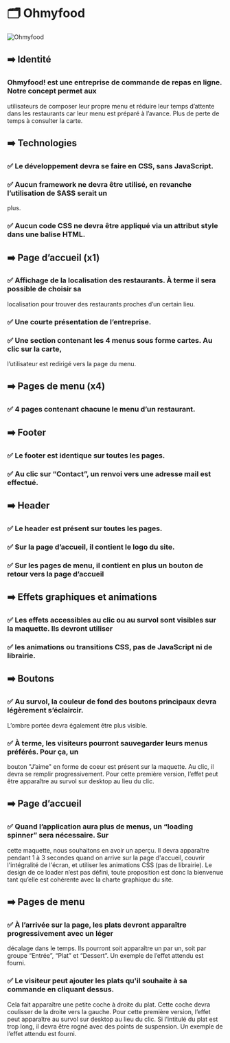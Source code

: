 # 🗂️ Ohmyfood

![Ohmyfood](https://user-images.githubusercontent.com/77611825/167726395-06e7c1f5-3e3c-45d0-bd90-85930b771ffa.png)

## ➡️ Identité
### Ohmyfood! est une entreprise de commande de repas en ligne. Notre concept permet aux
utilisateurs de composer leur propre menu et réduire leur temps d’attente dans les
restaurants car leur menu est préparé à l’avance. Plus de perte de temps à consulter la carte.

## ➡️ Technologies
### ✅ Le développement devra se faire en CSS, sans JavaScript.
### ✅ Aucun framework ne devra être utilisé, en revanche l’utilisation de SASS serait un
plus.<br />
### ✅ Aucun code CSS ne devra être appliqué via un attribut style dans une balise HTML.

## ➡️ Page d’accueil (x1)
### ✅ Affichage de la localisation des restaurants. À terme il sera possible de choisir sa
localisation pour trouver des restaurants proches d’un certain lieu.
### ✅ Une courte présentation de l’entreprise.
### ✅ Une section contenant les 4 menus sous forme cartes. Au clic sur la carte,
l’utilisateur est redirigé vers la page du menu.
## ➡️ Pages de menu (x4)
### ✅ 4 pages contenant chacune le menu d’un restaurant.
## ➡️ Footer
### ✅ Le footer est identique sur toutes les pages.
### ✅ Au clic sur “Contact”, un renvoi vers une adresse mail est effectué.
## ➡️ Header
### ✅ Le header est présent sur toutes les pages.
### ✅ Sur la page d’accueil, il contient le logo du site.
### ✅ Sur les pages de menu, il contient en plus un bouton de retour vers la page d’accueil

## ➡️ Effets graphiques et animations
### ✅ Les effets accessibles au clic ou au survol sont visibles sur la maquette. Ils devront utiliser
### ✅ les animations ou transitions CSS, pas de JavaScript ni de librairie.
## ➡️ Boutons
### ✅ Au survol, la couleur de fond des boutons principaux devra légèrement s’éclaircir.
L’ombre portée devra également être plus visible.
### ✅ À terme, les visiteurs pourront sauvegarder leurs menus préférés. Pour ça, un
bouton "J’aime" en forme de coeur est présent sur la maquette. Au clic, il devra se
remplir progressivement. Pour cette première version, l’effet peut être apparaître au
survol sur desktop au lieu du clic.
## ➡️ Page d’accueil
### ✅ Quand l’application aura plus de menus, un “loading spinner” sera nécessaire. Sur
cette maquette, nous souhaitons en avoir un aperçu. Il devra apparaître pendant 1 à
3 secondes quand on arrive sur la page d'accueil, couvrir l'intégralité de l'écran, et
utiliser les animations CSS (pas de librairie). Le design de ce loader n’est pas défini,
toute proposition est donc la bienvenue tant qu’elle est cohérente avec la charte
graphique du site.
## ➡️ Pages de menu
### ✅ À l’arrivée sur la page, les plats devront apparaître progressivement avec un léger
décalage dans le temps. Ils pourront soit apparaître un par un, soit par groupe
“Entrée”, “Plat” et “Dessert”. Un exemple de l’effet attendu est fourni.
### ✅ Le visiteur peut ajouter les plats qu'il souhaite à sa commande en cliquant dessus.
Cela fait apparaître une petite coche à droite du plat. Cette coche devra coulisser de
la droite vers la gauche. Pour cette première version, l’effet peut apparaître au survol
sur desktop au lieu du clic. Si l’intitulé du plat est trop long, il devra être rogné avec
des points de suspension. Un exemple de l’effet attendu est fourni.
